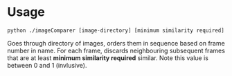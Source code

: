 # Usage
`python ./imageComparer [image-directory] [minimum similarity required]`

Goes through directory of images, orders them in sequence based on frame number in name. For each frame, discards neighbouring subsequent frames that are at least **minimum similarity required** similar. Note this value is between 0 and 1 (invlusive).
